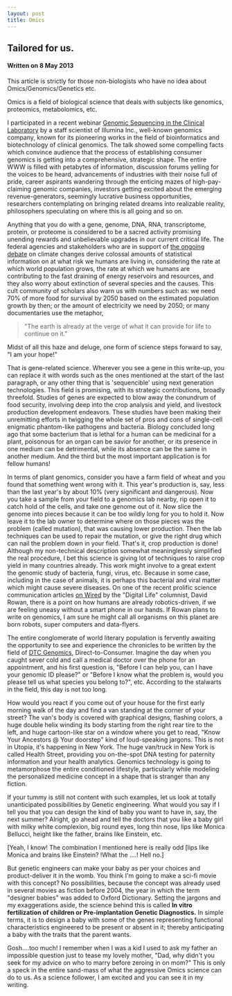 ```yaml
---
layout: post
title: Omics
---
```


## Tailored for us.

#### Written on 8 May 2013

This article is strictly for those non-biologists who have no idea about Omics/Genomics/Genetics etc.

Omics is a field of biological science that deals with subjects like genomics, proteomics, metabolomics, etc.

I participated in a recent webinar [Genomic Sequencing in the Clinical Laboratory](http://www.illumina.com/events/webinars/archive.ilmn) by a staff scientist of Illumina Inc., well-known genomics company, known for its pioneering works in the field of bioinformatics and biotechnology of clinical genomics. The talk showed some compelling facts which convince audience that the process of establishing consumer genomics is getting into a comprehensive, strategic shape. The entire WWW is filled with petabytes of information, discussion forums yelling for the voices to be heard, advancements of industries with their noise full of pride, career aspirants wandering through the enticing mazes of high-pay-claiming genomic companies, investors getting excited about the emerging revenue-generators, seemingly lucrative business opportunities, researchers contemplating on bringing related dreams into realizable reality, philosophers speculating on where this is all going and so on.

Anything that you do with a gene, genome, DNA, RNA, transcriptome, protein, or proteome is considered to be a sacred activity promising unending rewards and unbelievable upgrades in our current critical life. The federal agencies and stakeholders who are in support of [the ongoing debate](http://www.postcarbon.org/article/1377516-bill-ryerson-the-challenges-presented-by) on climate changes derive colossal amounts of statistical information on at what risk we humans are living in, considering the rate at which world population grows, the rate at which we humans are contributing to the fast draining of energy reservoirs and resources, and they also worry about extinction of several species and the causes. This cult community of scholars also warn us with numbers such as: we need 70% of more food for survival by 2050 based on the estimated population growth by then; or the amount of electricity we need by 2050; or many documentaries use the metaphor,

> "The earth is already at the verge of what it can provide for life to continue on it."

Midst of all this haze and deluge, one form of science steps forward to say, "I am your hope!"

That is gene-related science. Wherever you see a gene in this write-up, you can replace it with words such as the ones mentioned at the start of the last paragraph, or any other thing that is 'sequencible' using next generation technologies. This field is promising, with its strategic contributions, broadly threefold. Studies of genes are expected to blow away the conundrum of food security, involving deep into the crop analysis and yield, and livestock production development endeavors. These studies have been making their unremitting efforts in twigging the whole set of pros and cons of single-cell enigmatic phantom-like pathogens and bacteria. Biology concluded long ago that some bacterium that is lethal for a human can be medicinal for a plant, poisonous for an organ can be savior for another, or its presence in one medium can be detrimental, while its absence can be the same in another medium. And the third but the most important application is for fellow humans!

In terms of plant genomics, consider you have a farm field of wheat and you found that something went wrong with it. This year's production is, say, less than the last year's by about 10% (very significant and dangerous). Now you take a sample from your field to a genomics lab nearby, rip open it to catch hold of the cells, and take one genome out of it. Now slice the genome into pieces because it can be too wildly long for you to hold it. Now leave it to the lab owner to determine where on those pieces was the problem (called mutation), that was causing lower production. Then the lab techniques can be used to repair the mutation, or give the right drug which can nail the problem down in your field. That's it, crop production is done! Although my non-technical description somewhat meaninglessly simplified the real procedure, I bet this science is giving lot of techniques to raise crop yield in many countries already. This work might involve to a great extent the genomic study of bacteria, fungi, virus, etc. Because in some case, including in the case of animals, it is perhaps this bacterial and viral matter which might cause severe diseases. On one of the recent prolific science communication articles [on Wired](http://www.wired.co.uk/magazine/archive/2013/05/singularity-university/on-the-exponential-curve) by the "Digital Life" columnist, David Rowan, there is a point on how humans are already robotics-driven, if we are feeling uneasy without a smart phone in our hands. If Rowan plans to write on genomics, I am sure he might call all organisms on this planet are born robots, super computers and data-flyers.

The entire conglomerate of world literary population is fervently awaiting the opportunity to see and experience the chronicles to be written by the field of [DTC Genomics](http://www.ilgenetics.com/servlet/DownloadServlet.jsp?id=963), Direct-to-Consumer. Imagine the day when you caught sever cold and call a medical doctor over the phone for an appointment, and his first question is, "Before I can help you, can I have your genomic ID please?" or "Before I know what the problem is, would you please tell us what species you belong to?", etc. According to the stalwarts in the field, this day is not too long.

How would you react if you come out of your house for the first early morning walk of the day and find a van standing at the corner of your street? The van's body is covered with graphical designs, flashing colors, a huge double helix winding its body starting from the right rear tire to the left, and huge cartoon-like star on a window where you get to read, "Know Your Ancestors @ Your doorstep" kind of loud-speaking jargons. This is not in Utopia, it's happening in New York. The huge van/truck in New York is called Health Street, providing you on-the-spot DNA testing for paternity information and your health analytics. Genomics technology is going to metamorphose the entire conditioned lifestyle, particularly while modeling the personalized medicine concept in a shape that is stranger than any fiction.

If your tummy is still not content with such examples, let us look at totally unanticipated possibilities by Genetic engineering. What would you say if I tell you that you can design the kind of baby you want to have in, say, the next summer? Alright, go ahead and tell the doctors that you like a baby girl with milky white complexion, big round eyes, long thin nose, lips like Monica Bellucci, height like the father, brains like Einstein, etc.

[Yeah, I know! The combination I mentioned here is really odd [lips like Monica and brains like Einstein? !What the ....! Hell no.]

But genetic engineers can make your baby as per your choices and product-deliver it in the womb. You think I'm going to make a sci-fi movie with this concept? No possibilities, because the concept was already used in several movies as fiction before 2004, the year in which the term "designer babies" was added to Oxford Dictionary. Setting the jargons and my exaggerations aside, the science behind this is called **In vitro fertilization of children or Pre-implantation Genetic Diagnostics.** In simple terms, it is to design a baby with some of the genes representing functional characteristics engineered to be present or absent in it; thereby anticipating a baby with the traits that the parent wants.

Gosh....too much! I remember when I was a kid I used to ask my father an impossible question just to tease my lovely mother, "Dad, why didn't you seek for my advice on who to marry before zeroing in on mom?" This is only a speck in the entire sand-mass of what the aggressive Omics science can do to us. As a science follower, I am excited and you can see it in my writing.
